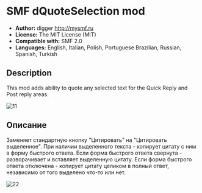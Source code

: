 # SMF dQuoteSelection mod
* **Author:** digger http://mysmf.ru
* **License:** The MIT License (MIT)
* **Compatible with:** SMF 2.0
* **Languages:** English, Italian, Polish, Portuguese Brazilian, Russian, Spanish, Turkish 

## Description
This mod adds ability to quote any selected text for the Quick Reply and Post reply areas.

![11](https://cloud.githubusercontent.com/assets/1187218/26083700/55f7dcf2-39e8-11e7-92eb-b23cbc1f121a.png)

## Описание
Заменяет стандартную кнопку "Цитировать" на "Цитировать выделенное".
При наличии выделенного текста - копирует цитату с ним в форму быстрого ответа. Если форма быстрого ответа свернута - разворачивает и вставляет выделенную цитату.
Если форма быстрого ответа отключена - копирует цитату целиком в полный ответ, независимо от того выделено что-то или нет.

![22](https://cloud.githubusercontent.com/assets/1187218/26083701/5625cfb8-39e8-11e7-8dec-d52000a1d579.png)